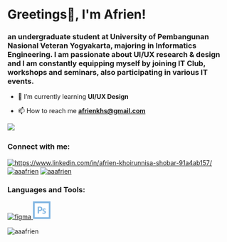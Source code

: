 <h1 align="lef">Greetings👋, I'm Afrien!</h1>
<h3 align="left">an undergraduate student at University of Pembangunan Nasional Veteran Yogyakarta, majoring in Informatics Engineering. I am passionate about UI/UX research & design and I am constantly equipping myself by joining IT Club, workshops and seminars, also participating in various IT events.</h3>

- 🌱 I’m currently learning **UI/UX Design**

- 📫 How to reach me **afrienkhs@gmail.com**

[![](https://visitcount.itsvg.in/api?id=ahlidasabila&icon=0&color=0)](https://visitcount.itsvg.in)

<h3 align="left">Connect with me:</h3>
<p align="left">
<a href="https://linkedin.com/in/https://www.linkedin.com/in/afrien-khoirunnisa-shobar-91a4ab157/" target="blank"><img align="center" src="https://raw.githubusercontent.com/rahuldkjain/github-profile-readme-generator/master/src/images/icons/Social/linked-in-alt.svg" alt="https://www.linkedin.com/in/afrien-khoirunnisa-shobar-91a4ab157/" height="30" width="40" /></a>
<a href="https://instagram.com/aaafrien" target="blank"><img align="center" src="https://raw.githubusercontent.com/rahuldkjain/github-profile-readme-generator/master/src/images/icons/Social/instagram.svg" alt="aaafrien" height="30" width="40" /></a>
<a href="https://dribbble.com/aaafrien" target="blank"><img align="center" src="https://raw.githubusercontent.com/rahuldkjain/github-profile-readme-generator/master/src/images/icons/Social/dribbble.svg" alt="aaafrien" height="30" width="40" /></a>
</p>

<h3 align="left">Languages and Tools:</h3>
<p align="left"> <a href="https://www.figma.com/" target="_blank" rel="noreferrer"> <img src="https://www.vectorlogo.zone/logos/figma/figma-icon.svg" alt="figma" width="40" height="40"/> </a> <a href="https://www.photoshop.com/en" target="_blank" rel="noreferrer"> <img src="https://raw.githubusercontent.com/devicons/devicon/master/icons/photoshop/photoshop-line.svg" alt="photoshop" width="40" height="40"/> </a> </p>

<p><img align="center" src="https://github-readme-stats.vercel.app/api/top-langs?username=aaafrien&show_icons=true&locale=en&layout=compact" alt="aaafrien" /></p>

